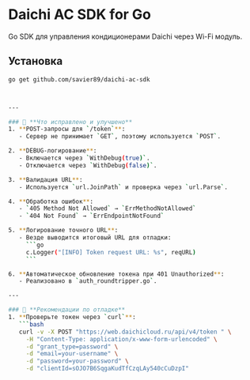 # Daichi AC SDK for Go

Go SDK для управления кондиционерами Daichi через Wi-Fi модуль.

## Установка

```bash
go get github.com/savier89/daichi-ac-sdk



---

### 🧨 **Что исправлено и улучшено**
1. **POST-запросы для `/token`**:
   - Сервер не принимает `GET`, поэтому используется `POST`.

2. **DEBUG-логирование**:
   - Включается через `WithDebug(true)`.
   - Отключается через `WithDebug(false)`.

3. **Валидация URL**:
   - Используется `url.JoinPath` и проверка через `url.Parse`.

4. **Обработка ошибок**:
   - `405 Method Not Allowed` → `ErrMethodNotAllowed`
   - `404 Not Found` → `ErrEndpointNotFound`

5. **Логирование точного URL**:
   - Везде выводится итоговый URL для отладки:
     ```go
     c.Logger("[INFO] Token request URL: %s", reqURL)
     ```

6. **Автоматическое обновление токена при 401 Unauthorized**:
   - Реализовано в `auth_roundtripper.go`.

---

### 📌 **Рекомендации по отладке**
1. **Проверьте токен через `curl`**:
   ```bash
   curl -v -X POST "https://web.daichicloud.ru/api/v4/token " \
     -H "Content-Type: application/x-www-form-urlencoded" \
     -d "grant_type=password" \
     -d "email=your-username" \
     -d "password=your-password" \
     -d "clientId=sOJO7B6SqgaKudTfCzqLAy540cCuDzpI"
